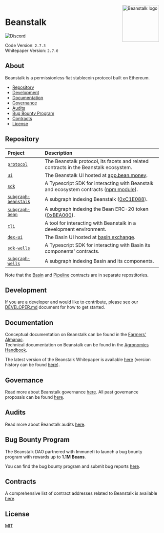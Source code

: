 [discord-badge]: https://img.shields.io/discord/880413392916054098?label=Beanstalk
[discord-url]: https://discord.gg/beanstalk

[proj-protocol]: /protocol
[proj-ui]: /projects/ui
[proj-sdk]: /projects/sdk
[proj-subgraph-beanstalk]: /projects/subgraph-beanstalk
[proj-subgraph-bean]: /projects/subgraph-bean
[proj-cli]: /projects/cli
[proj-basin-ui]: /projects/dex-ui
[proj-basin-sdk]: /projects/sdk-wells
[proj-subgraph-basin]: /projects/subgraph-wells

[basin-protocol]: https://github.com/BeanstalkFarms/Basin
[pipeline-protocol]: https://github.com/BeanstalkFarms/Pipeline


[es-beanstalk]: https://etherscan.io/address/0xC1E088fC1323b20BCBee9bd1B9fC9546db5624C5
[es-bean]: https://etherscan.io/address/0xBEA0000029AD1c77D3d5D23Ba2D8893dB9d1Efab
[es-basin]: https://docs.basin.exchange/resources/contracts

[npm-beanstalk]: https://www.npmjs.com/package/@beanstalk/sdk

<img src="https://github.com/BeanstalkFarms/Beanstalk-Brand-Assets/blob/main/BEAN/bean-128x128.png" alt="Beanstalk logo" align="right" width="120" />

# Beanstalk

[![Discord][discord-badge]][discord-url]

Code Version: `2.7.3` <br>
Whitepaper Version: `2.7.0`

## About

Beanstalk is a permissionless fiat stablecoin protocol built on Ethereum.

- [Repository](#repository)
- [Development](#development)
- [Documentation](#documentation)
- [Governance](#governance)
- [Audits](#audits)
- [Bug Bounty Program](#bug-bounty-program)
- [Contracts](#contracts)
- [License](#license)

## Repository

| Project                                         | Description                                                                                             |
|:------------------------------------------------|:--------------------------------------------------------------------------------------------------------|
| [`protocol`][proj-protocol]                     | The Beanstalk protocol, its facets and related contracts in the Beanstalk ecosystem.                    |
| [`ui`][proj-ui]                                 | The Beanstalk UI hosted at [app.bean.money](https://app.bean.money).                                    |
| [`sdk`][proj-sdk]                               | A Typescript SDK for interacting with Beanstalk and ecosystem contracts ([npm module][npm-beanstalk]).  |
| [`subgraph-beanstalk`][proj-subgraph-beanstalk] | A subgraph indexing Beanstalk ([0xC1E088][es-beanstalk]).                                               |
| [`subgraph-bean`][proj-subgraph-bean]           | A subgraph indexing the Bean ERC-20 token ([0xBEA000][es-bean]).                                        |
| [`cli`][proj-cli]                               | A tool for interacting with Beanstalk in a development environment.                                     |
| [`dex-ui`][proj-basin-ui]                          | The Basin UI hosted at [basin.exchange](https://basin.exchange).                                     |
| [`sdk-wells`][proj-basin-sdk]                   | A Typescript SDK for interacting with Basin its components' contracts.                                  |
| [`subgraph-wells`][proj-subgraph-basin]         | A subgraph indexing Basin and its components.                                                           |

Note that the [Basin][basin-protocol] and [Pipeline][pipeline-protocol] contracts are in separate repostitories.

## Development

If you are a developer and would like to contribute, please see our [DEVELOPER.md](./DEVELOPER.md) document for how to get started.

## Documentation

Conceptual documentation on Beanstalk can be found in the [Farmers' Almanac](https://docs.bean.money/almanac). <br>
Technical documentation on Beanstalk can be found in the [Agronomics Handbook](https://docs.bean.money/developers).

The latest version of the Beanstalk Whitepaper is available [here](https://bean.money/beanstalk.pdf) (version history can be found [here](https://github.com/BeanstalkFarms/Beanstalk-Whitepaper/tree/main/version-history)).

## Governance

Read more about Beanstalk governance [here](https://docs.bean.money/almanac/governance/beanstalk). All past governance proposals can be found [here](https://github.com/BeanstalkFarms/Beanstalk-Governance-Proposals).

## Audits

Read more about Beanstalk audits [here](https://docs.bean.money/almanac/protocol/audits).

## Bug Bounty Program

The Beanstalk DAO partnered with Immunefi to launch a bug bounty program with rewards up to **1.1M Beans**.

You can find the bug bounty program and submit bug reports [here](https://immunefi.com/bounty/beanstalk).

## Contracts

A comprehensive list of contract addresses related to Beanstalk is available [here](https://docs.bean.money/almanac/protocol/contracts).

## License

[MIT](https://github.com/BeanstalkFarms/Beanstalk/blob/master/LICENSE.txt)
